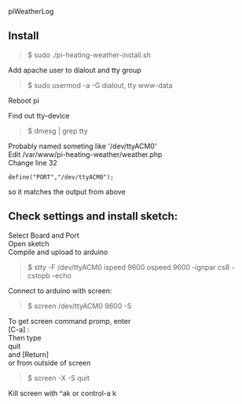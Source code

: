 piWeatherLog

Install
-----------------------------
>$ sudo ./pi-heating-weather-install.sh  

Add apache user to dialout and tty group  
>$ sudo usermod -a -G dialout, tty www-data  

Reboot pi  

Find out tty-device  
>$ dmesg | grep tty  

Probably named someting like '/dev/ttyACM0'  
Edit /var/www/pi-heating-weather/weather.php  
Change line 32  

	define("PORT","/dev/ttyACM0");  

so it matches the output from above  


Check settings and install sketch:
-----------------------------
Select Board and Port  
Open sketch  
Compile and upload to arduino  

>$ stty -F /dev/ttyACM0 ispeed 9600 ospeed 9600 -ignpar cs8 -cstopb -echo  

Connect to arduino with screen:  
>$ screen /dev/ttyACM0 9600 -S <session name>  

To get screen command promp, enter  
[C-a] :  
Then type  
quit  
and [Return]  
	or from outside of screen  
>$ screen -X -S <session name> quit  

Kill screen with ^ak or control-a k    
